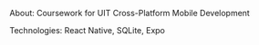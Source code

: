 About: Coursework for UIT Cross-Platform Mobile Development

Technologies: React Native, SQLite, Expo
